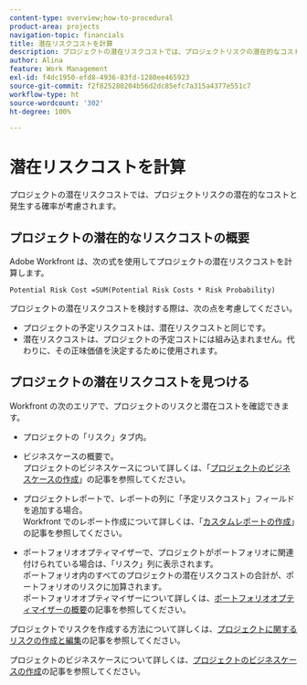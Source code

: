 ```yaml
---
content-type: overview;how-to-procedural
product-area: projects
navigation-topic: financials
title: 潜在リスクコストを計算
description: プロジェクトの潜在リスクコストでは、プロジェクトリスクの潜在的なコストと発生する確率が考慮されます。
author: Alina
feature: Work Management
exl-id: f4dc1950-efd8-4936-83fd-1280ee465923
source-git-commit: f2f825280204b56d2dc85efc7a315a4377e551c7
workflow-type: ht
source-wordcount: '302'
ht-degree: 100%

---
```


# 潜在リスクコストを計算

プロジェクトの潜在リスクコストでは、プロジェクトリスクの潜在的なコストと発生する確率が考慮されます。

## プロジェクトの潜在的なリスクコストの概要

Adobe Workfront は、次の式を使用してプロジェクトの潜在リスクコストを計算します。

```
Potential Risk Cost =SUM(Potential Risk Costs * Risk Probability)
```

プロジェクトの潜在リスクコストを検討する際は、次の点を考慮してください。

* プロジェクトの予定リスクコストは、潜在リスクコストと同じです。 
* 潜在リスクコストは、プロジェクトの予定コストには組み込まれません。代わりに、その正味価値を決定するために使用されます。

## プロジェクトの潜在リスクコストを見つける

Workfront の次のエリアで、プロジェクトのリスクと潜在コストを確認できます。

* プロジェクトの「リスク」タブ内。
* ビジネスケースの概要で。\
  プロジェクトのビジネスケースについて詳しくは、「[プロジェクトのビジネスケースの作成](../../../manage-work/projects/define-a-business-case/create-business-case.md)」の記事を参照してください。
* プロジェクトレポートで、レポートの列に「予定リスクコスト」フィールドを追加する場合。\
  Workfront でのレポート作成について詳しくは、「[カスタムレポートの作成](../../../reports-and-dashboards/reports/creating-and-managing-reports/create-custom-report.md)」の記事を参照してください。

* ポートフォリオオプティマイザーで、プロジェクトがポートフォリオに関連付けられている場合は、「リスク」列に表示されます。\
  ポートフォリオ内のすべてのプロジェクトの潜在リスクコストの合計が、ポートフォリオのリスクに加算されます。\
  ポートフォリオオプティマイザーについて詳しくは、[ポートフォリオオプティマイザーの概要](../../../manage-work/portfolios/portfolio-optimizer/portfolio-optimizer-overview.md)の記事を参照してください。

プロジェクトでリスクを作成する方法について詳しくは、[プロジェクトに関するリスクの作成と編集](../../../manage-work/projects/define-a-business-case/create-edit-risks-on-projects.md)の記事を参照してください。

プロジェクトのビジネスケースについて詳しくは、[プロジェクトのビジネスケースの作成](../../../manage-work/projects/define-a-business-case/create-business-case.md)の記事を参照してください。
